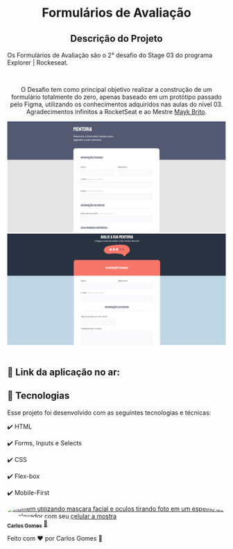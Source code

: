 <h1 align="center">
  Formulários de Avaliação
</h1>

<h2 align="center" >Descrição do Projeto</h2>
<p align="center">

Os Formulários de Avaliação são o 2° desafio do Stage 03 do programa Explorer | Rockeseat.

</p>
</br>

<div align="center">
   <p>
    O Desafio tem como principal objetivo realizar a construção de um formulário totalmente do zero, apenas baseado em um protótipo passado pelo Figma, utilizando os conhecimentos adquiridos nas aulas do nível   03. 
    Agradecimentos infinitos a RocketSeat e ao Mestre <a href="https://github.com/maykbrito">Mayk Brito</a>.</p>
  </p>
</div>
   
   <div align="center">
      <img src="./formmentoria.png" alt="print do resultado do formulário de mentoria"/>
      <img src="./formavaliacao.png" alt="print do resultado do formulário de avaliação"/>
  </div>
  
  </br>
  
## 🔗 Link da aplicação no ar: 
  
## :rocket: Tecnologias

Esse projeto foi desenvolvido com as seguintes tecnologias e técnicas:

✔️ HTML

✔️ Forms, Inputs e Selects

✔️ CSS

✔️ Flex-box

✔️ Mobile-First

<a href="https://github.com/Dev-Shinsei">
 <img style="border-radius: 50%;" src="https://avatars.githubusercontent.com/u/61604214?v=4" width="100px;" alt="homem utilizando mascara facial e oculos tirando foto em um espelho de um elevador com seu celular a mostra"/>
 <br />
 <sub><b>Carlos Gomes</b></sub></a> <a href="https://github.com/Dev-Shinsei" title="Github">🚀</a>

Feito com ❤️ por Carlos Gomes 👋
